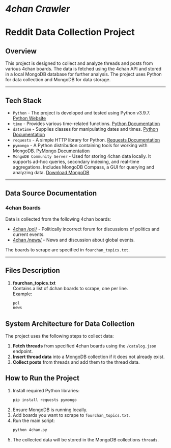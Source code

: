 # _4chan Crawler_
# Reddit Data Collection Project

## Overview
This project is designed to collect and analyze threads and posts from various 4chan boards. The data is fetched using the 4chan API and stored in a local MongoDB database for further analysis. The project uses Python for data collection and MongoDB for data storage.

---

## Tech Stack
* `Python` - The project is developed and tested using Python v3.9.7. [Python Website](https://www.python.org/)  
* `time` - Provides various time-related functions. [Python Documentation](https://docs.python.org/3/library/time.html)  
* `datetime` - Supplies classes for manipulating dates and times. [Python Documentation](https://docs.python.org/3/library/datetime.html)  
* `requests` - A simple HTTP library for Python. [Requests Documentation](https://requests.readthedocs.io/en/latest/)  
* `pymongo` - A Python distribution containing tools for working with MongoDB. [PyMongo Documentation](https://pymongo.readthedocs.io/en/stable/)  
* `MongoDB Community Server` - Used for storing 4chan data locally. It supports ad-hoc queries, secondary indexing, and real-time aggregations. Includes MongoDB Compass, a GUI for querying and analyzing data. [Download MongoDB](https://www.mongodb.com/try/download/community)  

---

## Data Source Documentation

### 4chan Boards
Data is collected from the following 4chan boards:

* [4chan /pol/](https://boards.4chan.org/pol/) - Politically incorrect forum for discussions of politics and current events.  
* [4chan /news/](https://boards.4chan.org/news/) - News and discussion about global events.  

The boards to scrape are specified in `fourchan_topics.txt`.

---

## Files Description

1. **fourchan_topics.txt**  
   Contains a list of 4chan boards to scrape, one per line.  
   Example:  
   ```txt
   pol
   news  

## System Architecture for Data Collection

The project uses the following steps to collect data:

1. **Fetch threads** from specified 4chan boards using the `/catalog.json` endpoint.
2. **Insert thread data** into a MongoDB collection if it does not already exist.
3. **Collect posts** from threads and add them to the thread data.

## How to Run the Project

1. Install required Python libraries:  
   ```bash
   pip install requests pymongo
2. Ensure MongoDB is running locally.
3. Add boards you want to scrape to `fourchan_topics.txt`.
4. Run the main script:
   ```bash
   python 4chan.py
5. The collected data will be stored in the MongoDB collections `threads`.
